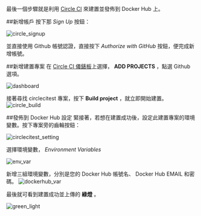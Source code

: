 最後一個步驟就是利用 [Circle CI](https://circleci.com/) 來建置並發佈到 Docker Hub 上。

##新增帳戶
按下那 *Sign Up* 按鈕：

![circle_signup](https://cloud.githubusercontent.com/assets/664465/17509832/91503752-5e4e-11e6-9879-48d3a76b0d44.png)

並直接使用 Github 帳號認證，直接按下 *Authorize with GitHub* 按鈕，便完成新增帳號。

##新增建置專案
在 [Circle CI 儀錶板](https://circleci.com/dashboard)上選擇， **ADD PROJECTS** ，點選 Github 選項。

![dashboard](https://cloud.githubusercontent.com/assets/664465/17509997/693844a2-5e4f-11e6-8e37-c70db5d31c95.png)

接著尋找 circlecitest 專案，按下 **Build project** ，就立即開始建置。
![circle_build](https://cloud.githubusercontent.com/assets/664465/17510281/df48780a-5e50-11e6-94b1-27e6e2eeee3c.png)

##發佈到 Docker Hub 設定
緊接著，若想在建置成功後，設定此建置專案的環境變數。按下專案旁的齒輪按鈕：

![circlecitest_setting](https://cloud.githubusercontent.com/assets/664465/17510772/de0beb8c-5e52-11e6-95cb-8b4602763264.png)

選擇環境變數， *Environment Variables* 

![env_var](https://cloud.githubusercontent.com/assets/664465/17510877/53b81270-5e53-11e6-9aa1-9f6fed21a687.png)

新增三組環境變數，分別是您的 Docker Hub 帳號名、 Docker Hub EMAIL 和密碼。
![dockerhub_var](https://cloud.githubusercontent.com/assets/664465/17510942/9fbb2bbc-5e53-11e6-8d49-aba64cb553fd.png)

最後就可看到建置成功並上傳的 **綠燈** 。

![green_light](https://cloud.githubusercontent.com/assets/664465/17511626/61416ec0-5e56-11e6-8b3b-dc1e37ca02cb.png)